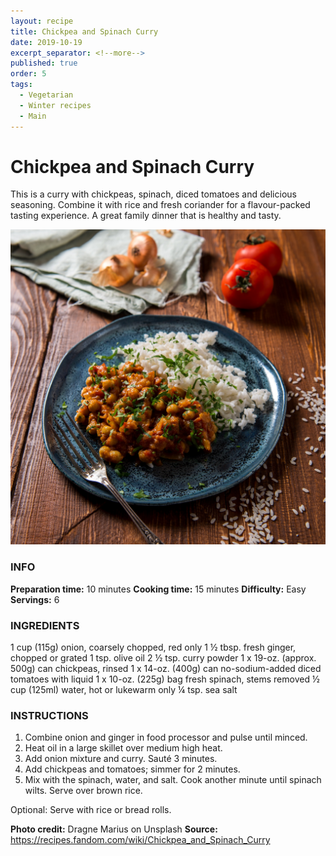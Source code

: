 ```yaml
---
layout: recipe
title: Chickpea and Spinach Curry
date: 2019-10-19
excerpt_separator: <!--more-->
published: true
order: 5
tags:
  - Vegetarian
  - Winter recipes
  - Main
---
```


# Chickpea and Spinach Curry

This is a curry with chickpeas, spinach, diced tomatoes and delicious seasoning. Combine it with rice and fresh coriander for a flavour-packed tasting experience. A great family dinner that is healthy and tasty.

<!--more-->

[![Curry](/_uploads/curry.jpg)](/_uploads/curry.jpg)


### INFO

**Preparation time:** 10 minutes
**Cooking time:** 15 minutes
**Difficulty:** Easy
**Servings:** 6


### INGREDIENTS

1 cup (115g) onion, coarsely chopped, red only
1 ½ tbsp. fresh ginger, chopped or grated
1 tsp. olive oil
2 ½ tsp. curry powder
1 x 19-oz. (approx. 500g) can chickpeas, rinsed
1 x 14-oz. (400g) can no-sodium-added diced tomatoes with liquid
1 x 10-oz. (225g) bag fresh spinach, stems removed
½ cup (125ml) water, hot or lukewarm only
¼ tsp. sea salt


### INSTRUCTIONS

1.	Combine onion and ginger in food processor and pulse until minced.
2.	Heat oil in a large skillet over medium high heat.
3.	Add onion mixture and curry. Sauté 3 minutes.
4.	Add chickpeas and tomatoes; simmer for 2 minutes.
5.	Mix with the spinach, water, and salt. Cook another minute until spinach wilts. Serve over brown rice.

Optional: Serve with rice or bread rolls.



**Photo credit:** Dragne Marius on Unsplash
**Source:** https://recipes.fandom.com/wiki/Chickpea_and_Spinach_Curry
